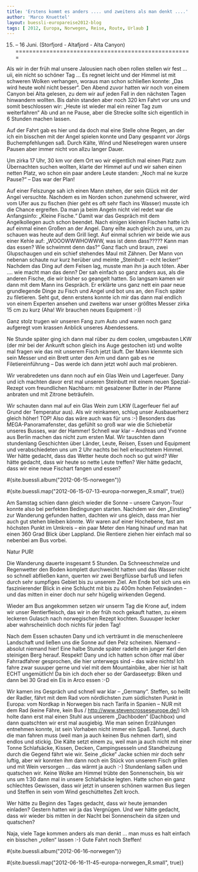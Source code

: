 ```yaml
---
title: 'Erstens kommt es anders .... und zweitens als man denkt ....'
author: 'Marco Knuettel'
layout: buessli-europareise2012-blog
tags: [ 2012, Europa, Norwegen, Reise, Route, Urlaub ]
---
```

15. – 16 Juni. (Storfjord - Altafjord - Alta Canyon)
====================================================

Als wir in der früh mal unsere Jalousien nach oben rollen stellen wir fest ... uii, ein nicht so schöner 
Tag ... Es regnet leicht und der Himmel ist mit schweren Wolken verhangen, woraus man schon schließen 
konnte: „Das wird heute wohl nicht besser“. Den Abend zuvor hatten wir noch von einem Canyon bei Alta 
gelesen, zu dem wir auf jeden Fall in den nächsten Tagen hinwandern wollten. Bis dahin standen aber 
noch 320 km Fahrt vor uns und somit beschlossen wir: „Heute ist wieder mal ein reiner Tag zum weiterfahren“ 
Ab und an ne Pause, aber die Strecke sollte sich eigentlich in 6 Stunden machen lassen.

Auf der Fahrt gab es hier und da doch mal eine Stelle ohne Regen, an der ich ein bisschen mit der Angel 
spielen konnte und Dany gespannt vor Jörgs Buchempfehlungen saß. Durch Kälte, Wind und Nieselregen waren 
unsere Pausen aber immer nicht von allzu langer Dauer.

Um zirka 17 Uhr, 30 km vor dem Ort wo wir eigentlich mal einen Platz zum Übernachten suchen wollten, 
klarte der Himmel auf und wir sahen einen netten Platz, wo schon ein paar andere Leute standen: „Noch 
mal ne kurze Pause?“ – Das war der Plan!

Auf einer Felszunge sah ich einen Mann stehen, der sein Glück mit der Angel versuchte. Nachdem es im 
Norden schon zunehmend schwerer, wird vom Ufer aus zu fischen (hier geht es oft sehr flach ins Wasser) 
musste ich die Chance ergreifen. Da man ja beim Angeln nicht viel redet war die Anfangsinfo: „Kleine 
Fische.“ Damit war das Gespräch mit dem Angelkollegen auch schon beendet. Nach einigen kleinen Fischen 
hatte ich auf einmal einen Großen an der Angel. Dany eilte auch gleich zu uns, um zu schauen was heute 
auf dem Grill liegt. Auf einmal schrien wir beide wie aus einer Kehle auf: „WOOOWWWHOWWW, was ist denn 
dass????? Kann man das essen? Wie schwimmt denn das?“ Ganz flach und braun, zwei Glupschaugen und ein 
schief stehendes Maul mit Zähnen. Der Mann von nebenan schaute nur kurz herüber und meinte „Steinbutt – 
echt lecker!“ Nachdem das Ding auf dem Felsen lag, musste man ihn ja auch töten. Aber .... wie macht man 
das denn? Der sah einfach so ganz anders aus, als die anderen Fische, die wir bisher so geangelt hatten. 
So langsam kamen wir dann mit dem Mann ins Gespräch. Er erklärte uns ganz nett ein paar neue grundlegende 
Dinge zu Fisch und Angel und bot uns an, den Fisch später zu filetieren. Seht gut, denn erstens konnte 
ich mir das dann mal endlich von einem Experten ansehen und zweitens war unser größtes Messer zirka 15 
cm zu kurz (Aha! Wir brauchen neues Equipment :-))

Ganz stolz trugen wir unseren Fang zum Auto und waren noch ganz aufgeregt vom krassen Anblick unseres 
Abendessens.

Ne Stunde später ging ich dann mal rüber zu dem coolen, umgebauten LKW (der mir bei der Ankunft schon 
gleich ins Auge gestochen ist) und wollte mal fragen wie das mit unserem Fisch jetzt läuft. Der Mann 
klemmte sich sein Messer und ein Brett unter den Arm und dann gab es ne Filetiereinführung – Das werde 
ich dann jetzt wohl auch mal probieren.

Wir verabredeten uns dann noch auf ein Glas Wein und Lagerfeuer. Dany und ich machten davor erst mal 
unseren Steinbutt mit einem neuen Spezial-Rezept vom freundlichen Nachbarn: mit gesalzener Butter in 
der Pfanne anbraten und mit Zitrone beträufeln.

Wir schauten dann mal auf ein Glas Wein zum LKW (Lagerfeuer fiel auf Grund der Temperatur aus). Als 
wir reinkamen, schlug unser Ausbauerherz gleich höher! TOP! Also das wäre auch was für uns :-) Besonders 
das MEGA-Panoramafenster, das gefühlt so groß war wie die Schiebetür unseres Busses, war der Hammer! 
Schnell war klar – Andreas und Yvonne aus Berlin machen das nicht zum ersten Mal. Wir tauschten dann 
stundenlang Geschichten über Länder, Leute, Reisen, Essen und Equipment und verabschiedeten uns um 2 
Uhr nachts bei hell erleuchtetem Himmel. Wer hätte gedacht, dass das Wetter heute doch noch so gut 
wird? Wer hätte gedacht, dass wir heute so nette Leute treffen? Wer hätte gedacht, dass wir eine neue 
Fischart fangen und essen?

#{site.buessli.album("2012-06-15-norwegen")}

#{site.buessli.map("2012-06-15-07-13-europa-norwegen_R.small", true)}

Am Samstag schien dann gleich wieder die Sonne – unsere Canyon-Tour konnte also bei perfekten Bedingungen 
starten. Nachdem wir den „Einstieg“ zur Wanderung gefunden hatten, dachten wir uns gleich, dass man hier 
auch gut stehen bleiben könnte. Wir waren auf einer Hochebene, fast am höchsten Punkt im Umkreis – ein 
paar Meter den Hang hinauf und man hat einen 360 Grad Blick über Lappland. Die Rentiere ziehen hier 
einfach mal so nebenbei am Bus vorbei.

Natur PUR!

Die Wanderung dauerte insgesamt 5 Stunden. Da Schneeschmelze und Regenwetter den Boden komplett durchweicht 
hatten und das Wasser nicht so schnell abfließen kann, querten wir zwei Bergflüsse barfuß und liefen durch 
sehr sumpfiges Gebiet bis zu unserem Ziel. Am Ende bot sich uns ein faszinierender Blick in eine Schlucht 
mit bis zu 400m hohen Felswänden – und das mitten in einer doch nur sehr hügelig wirkenden Gegend.

Wieder am Bus angekommen setzen wir unserm Tag die Krone auf, indem wir unser Rentierfleisch, das wir in 
der früh noch gekauft hatten, zu einem leckeren Gulasch nach norwegischen Rezept kochten. Suuuuper lecker 
aber wahrscheinlich doch nichts für jeden Tag!

Nach dem Essen schauten Dany und ich verträumt in die menschenleere Landschaft und ließen uns die Sonne 
auf den Pelz scheinen. Niemand – absolut niemand hier! Eine halbe Stunde später radelte ein junger Kerl 
den steinigen Berg herauf. Respekt! Dany und ich hatten schon öfter mal über Fahrradfahrer gesprochen, 
die hier unterwegs sind – das wäre nichts! Ich fahre zwar suuuper gerne und viel mit dem Mountainbike, 
aber hier ist halt ECHT ungemütlich! Da bin ich doch eher so der Gardaseetyp: Biken und dann bei 30 Grad 
ein Eis in Arco essen :-D

Wir kamen ins Gespräch und schnell war klar – „Germany“. Steffen, so heißt der Radler, fährt mit dem Rad 
vom nördlichsten zum südlichsten Punkt in Europa: vom Nordkap in Norwegen bis nach Tarifa in Spanien – 
NUR mit dem Rad (keine Fähre, kein Bus / http://www.stevencrosseseurope.de/) Ich holte dann erst mal 
einen Stuhl aus unserem „Dachboden“ (Dachbox) und dann quatschten wir erst mal ausgiebig. Wie man seinen 
Erzählungen entnehmen konnte, ist sein Vorhaben nicht immer ein Spaß. Tunnel, durch die man fahren muss 
(weil man ja auch keinen Bus nehmen darf), sind endlos und stickig. Die Kälte setzt einem zu, weil man ja 
auch nicht mit einer Tonne Schlafsäcke, Kissen, Decken, Campingsesseln und Standheizung durch die Gegend 
fährt wie wir. Seine „dicke“ Jacke schien mir doch sehr luftig, aber wir konnten ihm dann noch ein Stück 
von unserem Fisch grillen und mit Wein versorgen ... das wärmt ja auch :-) Stundenlang saßen und quatschen 
wir. Keine Wolke am Himmel trübte den Sonnenschein, bis wir uns um 1:30 dann mal in unsere Schlafsäcke 
legten. Hatte schon ein ganz schlechtes Gewissen, dass wir jetzt in unseren schönen warmen Bus liegen 
und Steffen in sein vom Wind geschütteltes Zelt kroch.

Wer hätte zu Beginn des Tages gedacht, dass wir heute jemanden einladen? Gestern hatten wir ja das Vergnügen. 
Und wer hätte gedacht, dass wir wieder bis mitten in der Nacht bei Sonnenschein da sitzen und quatschen?

Naja, viele Tage kommen anders als man denkt ... man muss es halt einfach ein bisschen „rollen“ lassen :-) 
Gute Fahrt noch Steffen!

#{site.buessli.album("2012-06-16-norwegen")}

#{site.buessli.map("2012-06-16-11-45-europa-norwegen_R.small", true)}
